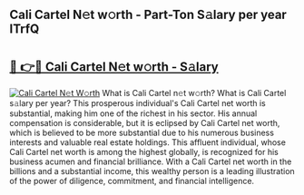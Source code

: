 ## Cali Cartel N𝚎t w𝚘rth - Part-Ton S𝚊lary per year ITrfQ

# <h2><a href="http://gc37zw1.nevu.top/?p=Cali+Cartel">🔗 👉🔴 Cali Cartel N𝚎t w𝚘rth - S𝚊lary</a></h2>

[![Cali Cartel N𝚎t W𝚘rth](https://i.imgur.com/Oavwk0R.jpeg)](http://gc37zw1.nevu.top/?p=Cali+Cartel)
What is Cali Cartel n𝚎t w𝚘rth? What is Cali Cartel s𝚊lary per year?
This prosperous individual's Cali Cartel net worth is substantial, making him one of the richest in his sector. His annual compensation is considerable, but it is eclipsed by Cali Cartel net worth, which is believed to be more substantial due to his numerous business interests and valuable real estate holdings. This affluent individual, whose Cali Cartel net worth is among the highest globally, is recognized for his business acumen and financial brilliance. With a Cali Cartel net worth in the billions and a substantial income, this wealthy person is a leading illustration of the power of diligence, commitment, and financial intelligence.

